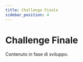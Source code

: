```yaml
---
title: Challenge Finale
sidebar_position: 4
---
```


# Challenge Finale

Contenuto in fase di sviluppo.
